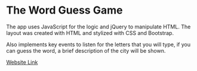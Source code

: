 # The Word Guess Game

The app uses JavaScript for the logic and
jQuery to manipulate HTML. The layout was created with HTML and stylized
with CSS and Bootstrap.

Also implements key events to listen for the letters that you will type, if you can guess the word, a brief description of the city will be shown.

[Website Link](https://camiloagudelo4368.github.io/Word-Guess-Game/)